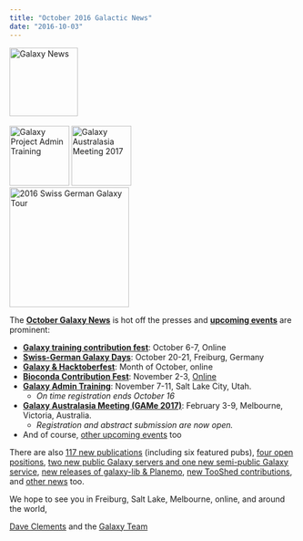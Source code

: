 ```yaml
---
title: "October 2016 Galactic News"
date: "2016-10-03"
---
```

<div class='right'>
<div class='right'><a href='/galaxy-updates/2016-10/'><img src="/src/images/galaxy-logos/GalaxyNews.png" alt="Galaxy News" width=120 /></a></div><br />
<a href='/galaxy-updates/2016-10/#galaxy-admin-training-november-7-11-salt-lake-city-utah'><img src="/src/images/logos/AdminTraining2016-500.png" alt="Galaxy Project Admin Training" width="105" /></a>
<a href='/galaxy-updates/2016-10/#galaxy-australasia-meeting-game-2017-registration--abstract-submission-are-open'><img src="/src/images/logos/GAMeLogo200.png" alt="Galaxy Australasia Meeting 2017" width="105" /></a><br />
<div class='right'><a href='/galaxy-updates/2016-10/#swiss-german-galaxy-days'><img src="/src/images/logos/SG2016T.V2_logo.png" alt="2016 Swiss German Galaxy Tour" width="210" /></a></div>
</div>

The **[October Galaxy News](/galaxy-updates/2016-10/)** is hot off the presses and **[upcoming events](/galaxy-updates/2016-10/#events)** are prominent:

* **[Galaxy training contribution fest](/galaxy-updates/2016-10/#galaxy-training-contribution-fest-6-7-october-online)**: October 6-7, Online 
* **[Swiss-German Galaxy Days](/galaxy-updates/2016-10/#swiss-german-galaxy-days)**: October 20-21, Freiburg, Germany
* **[Galaxy & Hacktoberfest](/galaxy-updates/2016-10/#galaxy--hacktoberfest)**: Month of October, online
* **[Bioconda Contribution Fest](/galaxy-updates/2016-10/#conda-conda-conda)**: November 2-3, [Online](https://github.com/bioconda/bioconda-recipes/issues/2277)
* **[Galaxy Admin Training](/galaxy-updates/2016-10/#galaxy-admin-training-november-7-11-salt-lake-city-utah)**: November 7-11, Salt Lake City, Utah. 
  * *On time registration ends October 16*
* **[Galaxy Australasia Meeting (GAMe 2017)](/galaxy-updates/2016-10/#galaxy-australasia-meeting-game-2017-registration--abstract-submission-are-open)**: February 3-9, Melbourne, Victoria, Australia. 
  * *Registration and abstract submission are now open.* 
* And of course, [other upcoming events](/galaxy-updates/2016-10/#other-upcoming-events) too

There are also [117 new publications](/galaxy-updates/2016-10/#new-publications) (including six featured pubs), [four open positions](/galaxy-updates/2016-10/#whos-hiring), [two new public Galaxy servers and one new semi-public Galaxy service](/galaxy-updates/2016-10/#public-galaxy-server-news), [new releases of galaxy-lib & Planemo](/galaxy-updates/2016-10/#releases), [new TooShed contributions](/galaxy-updates/2016-10/#toolshed-contributions), and [other news](/galaxy-updates/2016-10/#other-news) too.

We hope to see you in Freiburg, Salt Lake, Melbourne, online, and around the world,

[Dave Clements](/people/dave-clements/) and the [Galaxy Team](/galaxy-team/)
